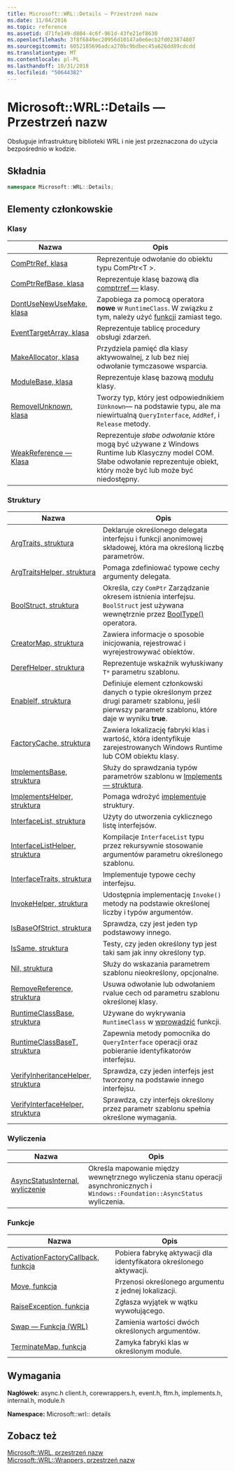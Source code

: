 ```yaml
---
title: Microsoft::WRL::Details — Przestrzeń nazw
ms.date: 11/04/2016
ms.topic: reference
ms.assetid: d71fe149-d804-4c6f-961d-43fe21ef8630
ms.openlocfilehash: 3f8f6849ec20956d10147a0e6ecb2fd023874807
ms.sourcegitcommit: 6052185696adca270bc9bdbec45a626dd89cdcdd
ms.translationtype: MT
ms.contentlocale: pl-PL
ms.lasthandoff: 10/31/2018
ms.locfileid: "50644382"
---
```

# <a name="microsoftwrldetails-namespace"></a>Microsoft::WRL::Details — Przestrzeń nazw

Obsługuje infrastrukturę biblioteki WRL i nie jest przeznaczona do użycia bezpośrednio w kodzie.

## <a name="syntax"></a>Składnia

```cpp
namespace Microsoft::WRL::Details;
```

## <a name="members"></a>Elementy członkowskie

### <a name="classes"></a>Klasy

|Nazwa|Opis|
|----------|-----------------|
|[ComPtrRef, klasa](../windows/comptrref-class.md)|Reprezentuje odwołanie do obiektu typu ComPtr\<T >.|
|[ComPtrRefBase, klasa](../windows/comptrrefbase-class.md)|Reprezentuje klasę bazową dla [comptrref —](../windows/comptrref-class.md) klasy.|
|[DontUseNewUseMake, klasa](../windows/dontusenewusemake-class.md)|Zapobiega za pomocą operatora **nowe** w `RuntimeClass`. W związku z tym, należy użyć [funkcji](../windows/make-function.md) zamiast tego.|
|[EventTargetArray, klasa](../windows/eventtargetarray-class.md)|Reprezentuje tablicę procedury obsługi zdarzeń.|
|[MakeAllocator, klasa](../windows/makeallocator-class.md)|Przydziela pamięć dla klasy aktywowalnej, z lub bez niej odwołanie tymczasowe wsparcia.|
|[ModuleBase, klasa](../windows/modulebase-class.md)|Reprezentuje klasę bazową [modułu](../windows/module-class.md) klasy.|
|[RemoveIUnknown, klasa](../windows/removeiunknown-class.md)|Tworzy typ, który jest odpowiednikiem `IUnknown`— na podstawie typu, ale ma niewirtualną `QueryInterface`, `AddRef`, i `Release` metody.|
|[WeakReference — Klasa](../windows/weakreference-class.md)|Reprezentuje *słabe odwołanie* które mogą być używane z Windows Runtime lub Klasyczny model COM. Słabe odwołanie reprezentuje obiekt, który może być lub może być niedostępny.|

### <a name="structures"></a>Struktury

|Nazwa|Opis|
|----------|-----------------|
|[ArgTraits, struktura](../windows/argtraits-structure.md)|Deklaruje określonego delegata interfejsu i funkcji anonimowej składowej, która ma określoną liczbę parametrów.|
|[ArgTraitsHelper, struktura](../windows/argtraitshelper-structure.md)|Pomaga zdefiniować typowe cechy argumenty delegata.|
|[BoolStruct, struktura](../windows/boolstruct-structure.md)|Określa, czy `ComPtr` Zarządzanie okresem istnienia interfejsu. `BoolStruct` jest używana wewnętrznie przez [BoolType()](../windows/comptr-operator-microsoft-wrl-details-booltype-operator.md) operatora.|
|[CreatorMap, struktura](../windows/creatormap-structure.md)|Zawiera informacje o sposobie inicjowania, rejestrować i wyrejestrowywać obiektów.|
|[DerefHelper, struktura](../windows/derefhelper-structure.md)|Reprezentuje wskaźnik wyłuskiwany `T*` parametru szablonu.|
|[EnableIf, struktura](../windows/enableif-structure.md)|Definiuje element członkowski danych o typie określonym przez drugi parametr szablonu, jeśli pierwszy parametr szablonu, które daje w wyniku **true**.|
|[FactoryCache, struktura](../windows/factorycache-structure.md)|Zawiera lokalizację fabryki klas i wartość, która identyfikuje zarejestrowanych Windows Runtime lub COM obiektu klasy.|
|[ImplementsBase, struktura](../windows/implementsbase-structure.md)|Służy do sprawdzania typów parametrów szablonu w [Implements — struktura](../windows/implements-structure.md).|
|[ImplementsHelper, struktura](../windows/implementshelper-structure.md)|Pomaga wdrożyć [implementuje](../windows/implements-structure.md) struktury.|
|[InterfaceList, struktura](../windows/interfacelist-structure.md)|Użyty do utworzenia cyklicznego listę interfejsów.|
|[InterfaceListHelper, struktura](../windows/interfacelisthelper-structure.md)|Kompilacje `InterfaceList` typu przez rekursywnie stosowanie argumentów parametru określonego szablonu.|
|[InterfaceTraits, struktura](../windows/interfacetraits-structure.md)|Implementuje typowe cechy interfejsu.|
|[InvokeHelper, struktura](../windows/invokehelper-structure.md)|Udostępnia implementację `Invoke()` metody na podstawie określonej liczby i typów argumentów.|
|[IsBaseOfStrict, struktura](../windows/isbaseofstrict-structure.md)|Sprawdza, czy jest jeden typ podstawowy innego.|
|[IsSame, struktura](../windows/issame-structure.md)|Testy, czy jeden określony typ jest taki sam jak inny określony typ.|
|[Nil, struktura](../windows/nil-structure.md)|Służy do wskazania parametrem szablonu nieokreślony, opcjonalne.|
|[RemoveReference, struktura](../windows/removereference-structure.md)|Usuwa odwołanie lub odwołaniem rvalue cech od parametru szablonu określonej klasy.|
|[RuntimeClassBase, struktura](../windows/runtimeclassbase-structure.md)|Używane do wykrywania `RuntimeClass` w [wprowadzić](../windows/make-function.md) funkcji.|
|[RuntimeClassBaseT, struktura](../windows/runtimeclassbaset-structure.md)|Zapewnia metody pomocnika do `QueryInterface` operacji oraz pobieranie identyfikatorów interfejsu.|
|[VerifyInheritanceHelper, struktura](../windows/verifyinheritancehelper-structure.md)|Sprawdza, czy jeden interfejs jest tworzony na podstawie innego interfejsu.|
|[VerifyInterfaceHelper, struktura](../windows/verifyinterfacehelper-structure.md)|Sprawdza, czy interfejs określony przez parametr szablonu spełnia określone wymagania.|

### <a name="enumerations"></a>Wyliczenia

|Nazwa|Opis|
|----------|-----------------|
|[AsyncStatusInternal, wyliczenie](../windows/asyncstatusinternal-enumeration.md)|Określa mapowanie między wewnętrznego wyliczenia stanu operacji asynchronicznych i `Windows::Foundation::AsyncStatus` wyliczenia.|

### <a name="functions"></a>Funkcje

|Nazwa|Opis|
|----------|-----------------|
|[ActivationFactoryCallback, funkcja](../windows/activationfactorycallback-function.md)|Pobiera fabrykę aktywacji dla identyfikatora określonego aktywacji.|
|[Move, funkcja](../windows/move-function.md)|Przenosi określonego argumentu z jednej lokalizacji.|
|[RaiseException, funkcja](../windows/raiseexception-function.md)|Zgłasza wyjątek w wątku wywołującego.|
|[Swap — Funkcja (WRL)](../windows/swap-function-wrl.md)|Zamienia wartości dwóch określonych argumentów.|
|[TerminateMap, funkcja](../windows/terminatemap-function.md)|Zamyka fabryki klas w określonym module.|

## <a name="requirements"></a>Wymagania

**Nagłówek:** async.h client.h, corewrappers.h, event.h, ftm.h, implements.h, internal.h, module.h

**Namespace:** Microsoft::wrl:: details

## <a name="see-also"></a>Zobacz też

[Microsoft::WRL, przestrzeń nazw](../windows/microsoft-wrl-namespace.md)<br/>
[Microsoft::WRL::Wrappers, przestrzeń nazw](../windows/microsoft-wrl-wrappers-namespace.md)